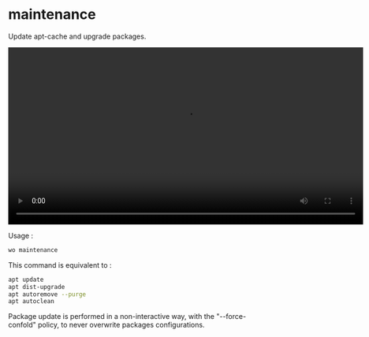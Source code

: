 # maintenance

Update apt-cache and upgrade packages.

<video align="center" src="/images/wo-maintenance.webm" width="720" autoplay loop>
</video>

Usage :

```bash
wo maintenance
```

This command is equivalent to :

```bash
apt update
apt dist-upgrade
apt autoremove --purge
apt autoclean
```

Package update is performed in a non-interactive way, with the "--force-confold" policy, to never overwrite packages configurations.
